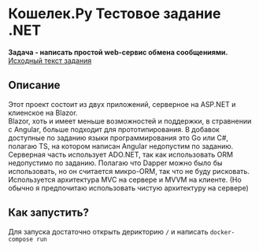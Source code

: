 # Кошелек.Ру Тестовое задание .NET
**Задача - написать простой web-сервис обмена сообщениями.** <br/>
[Исходный текст задания](TASK.md)

## Описание
Этот проект состоит из двух приложений, серверное на ASP.NET и клиенское на Blazor. <br/>
Blazor, хоть и имеет меньше возможностей и поддержки, в стравнении с Angular, больше подходит для прототипирования. В добавок доступные по заданию языки программирования это Go или C#, полагаю TS, на котором написан Angular недопустим по заданию.<br/>
Серверная часть использует ADO.NET, так как использовать ORM недопустимо по заданию. Полагаю что Dapper можно было бы использовать, но он считается микро-ORM, так что не буду рисковать. <br/>
Используется архитектура MVC на сервере и MVVM на клиенте. (Но обычно я предпочитаю использовать чистую архитектуру на сервере)

## Как запустить?
Для запуска достаточно открыть дерикторию <code>/</code> и написать <code>docker-compose run</code>
